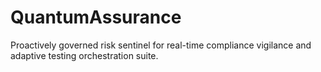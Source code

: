 # QuantumAssurance
Proactively governed risk sentinel for real-time compliance vigilance and adaptive testing orchestration suite.
